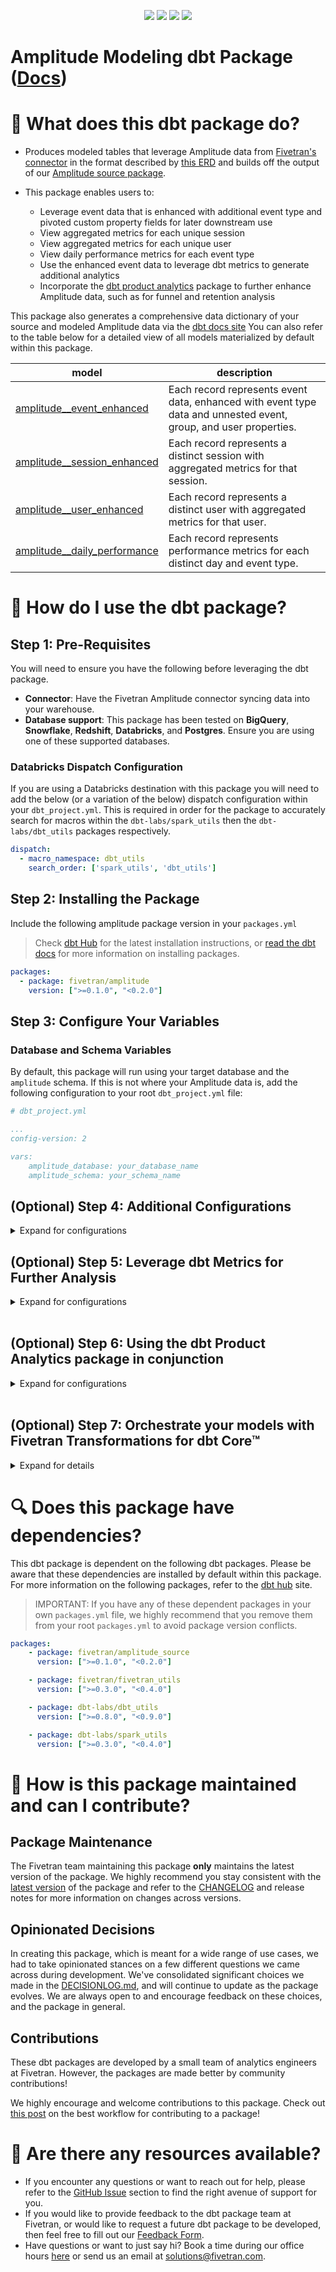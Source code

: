<p align="center">
    <a alt="License"
        href="https://github.com/fivetran/dbt_amplitude/blob/main/LICENSE">
        <img src="https://img.shields.io/badge/License-Apache%202.0-blue.svg" /></a>
    <a alt="dbt-core">
        <img src="https://img.shields.io/badge/dbt_core™-version_>=1.0.0_<2.0.0-orange.svg" /></a>
    <a alt="Maintained?">
        <img src="https://img.shields.io/badge/Maintained%3F-yes-green.svg" /></a>
    <a alt="PRs">
        <img src="https://img.shields.io/badge/Contributions-welcome-blueviolet" /></a>
</p>

# Amplitude Modeling dbt Package ([Docs](https://fivetran.github.io/dbt_amplitude/))

# 📣 What does this dbt package do?
- Produces modeled tables that leverage Amplitude data from [Fivetran's connector](https://fivetran.com/docs/applications/amplitude) in the format described by [this ERD](https://fivetran.com/docs/applications/amplitude#schema) and builds off the output of our [Amplitude source package](https://github.com/fivetran/dbt_amplitude_source).

- This package enables users to:
  - Leverage event data that is enhanced with additional event type and pivoted custom property fields for later downstream use
  - View aggregated metrics for each unique session
  - View aggregated metrics for each unique user
  - View daily performance metrics for each event type
  - Use the enhanced event data to leverage dbt metrics to generate additional analytics
  - Incorporate the [dbt product analytics](https://github.com/mjirv/dbt_product_analytics) package to further enhance Amplitude data, such as for funnel and retention analysis

This package also generates a comprehensive data dictionary of your source and modeled Amplitude data via the [dbt docs site](https://fivetran.github.io/dbt_amplitude/)
You can also refer to the table below for a detailed view of all models materialized by default within this package.

|**model**|**description**
-----|-----
| [amplitude__event_enhanced](https://fivetran.github.io/dbt_amplitude/#!/model/model.amplitude.amplitude__event_enhanced)     | Each record represents event data, enhanced with event type data and unnested event, group, and user properties. 
| [amplitude__session_enhanced](https://fivetran.github.io/dbt_amplitude/#!/model/model.amplitude.amplitude__session_enhanced)         | Each record represents a distinct session with aggregated metrics for that session.
| [amplitude__user_enhanced](https://fivetran.github.io/dbt_amplitude/#!/model/model.amplitude.amplitude__user_enhanced)               | Each record represents a distinct user with aggregated metrics for that user.
| [amplitude__daily_performance](https://fivetran.github.io/dbt_amplitude/#!/model/model.amplitude.amplitude__daily_performance)               | Each record represents performance metrics for each distinct day and event type.

# 🎯 How do I use the dbt package?
## Step 1: Pre-Requisites
You will need to ensure you have the following before leveraging the dbt package.
- **Connector**: Have the Fivetran Amplitude connector syncing data into your warehouse. 
- **Database support**: This package has been tested on **BigQuery**, **Snowflake**, **Redshift**, **Databricks**, and **Postgres**. Ensure you are using one of these supported databases.

### Databricks Dispatch Configuration
If you are using a Databricks destination with this package you will need to add the below (or a variation of the below) dispatch configuration within your `dbt_project.yml`. This is required in order for the package to accurately search for macros within the `dbt-labs/spark_utils` then the `dbt-labs/dbt_utils` packages respectively.
```yml
dispatch:
  - macro_namespace: dbt_utils
    search_order: ['spark_utils', 'dbt_utils']
```

## Step 2: Installing the Package
Include the following amplitude package version in your `packages.yml`
> Check [dbt Hub](https://hub.getdbt.com/) for the latest installation instructions, or [read the dbt docs](https://docs.getdbt.com/docs/package-management) for more information on installing packages.
```yaml
packages:
  - package: fivetran/amplitude
    version: [">=0.1.0", "<0.2.0"]
```
## Step 3: Configure Your Variables
### Database and Schema Variables
By default, this package will run using your target database and the `amplitude` schema. If this is not where your Amplitude data is, add the following configuration to your root `dbt_project.yml` file:

```yml
# dbt_project.yml

...
config-version: 2

vars:
    amplitude_database: your_database_name    
    amplitude_schema: your_schema_name
```

## (Optional) Step 4: Additional Configurations
<details><summary>Expand for configurations</summary>

### Change the Source Table References
Source tables are referenced using default names. If an individual source table has a different name than expected, provide the name of the table as it appears in your warehouse to the respective variable: 
> IMPORTANT: See the package's source [`dbt_project.yml`](https://github.com/fivetran/dbt_amplitude_source/blob/main/dbt_project.yml) variable declarations to see the expected names.

```yml
# dbt_project.yml
...
config-version: 2
vars:
    <package_name>__<default_source_table_name>_identifier: your_table_name
```

### Change the Build Schema
By default, this package builds the GitHub staging models within a schema titled (<target_schema> + `_stg_amplitude`) in your target database. If this is not where you would like your GitHub staging data to be written to, add the following configuration to your root `dbt_project.yml` file:

```yml
# dbt_project.yml
models:
    amplitude_source:
      +schema: my_new_schema_name # leave blank for just the target_schema
```
### Change the Date Range
The default date range starts at '2020-01-01' and ends one day past the current day. To customize the date range, add the following configurations to your root `dbt_project.yml` file:
```yml
# dbt_project.yml
...
vars:
    date_range_start: your_starting_date
    date_range_end: your_ending_date
```
### Pivoting Out Nested Fields Containing Custom Properties
The Amplitude schema allows for custom properties to be passed as nested fields (for example: `user_properties: {"Cohort":"Test A"}`). To pivot out the properties, add the following configurations to your root `dbt_project.yml` file:
```yml
# dbt_project.yml
...
vars:
    event_properties_to_pivot: ['event_property_1','event_property_2']
    group_properties_to_pivot: ['group_property_1','group_property_2']
    user_properties_to_pivot: ['user_property_1','user_property_2']
```
</details>

## (Optional) Step 5: Leverage dbt Metrics for Further Analysis
<details><summary>Expand for configurations</summary>

In addition to existing final models, our Amplitude package defines common [Metrics](https://docs.getdbt.com/docs/building-a-dbt-project/metrics) including:
- total_events
- average_session_length
- total_sessions
- total_users
- average_time_in_between_sessions

You can find the supported dimensions and full definitions of these metrics [here](https://github.com/fivetran/dbt_ad_reporting/blob/main/models/ad_reporting_metrics.yml).

To use dbt Metrics, add the [dbt metrics package](https://github.com/dbt-labs/dbt_metrics) to your project's `packages.yml` file:
```yml
packages:
  - package: dbt-labs/metrics
    version: [">=0.3.0", "<0.4.0"]
```
> **Note**: The Metrics package has stricter dbt version requirements. As of today, the latest version of Metrics (v0.3.5) requires dbt `[">=1.2.0-a1", "<2.0.0"]`.

To utilize the Amplitude's pre-defined metrics in your code, refer to the [dbt metrics package](https://github.com/dbt-labs/dbt_metrics) usage instructions and the example below:
```sql
select * 
from {{ metrics.calculate(
        metric('total_events'),
        grain='month',
        dimensions=['region'],
        secondary_calculations=[
            metrics.period_over_period(comparison_strategy='ratio', interval=1, alias='ratio_last_mth'),
            metrics.period_over_period(comparison_strategy='ratio', interval=12, alias='ratio_last_yr'),
            metrics.period_to_date(aggregate='sum', period='year', alias='ytd')
        ]
) }}
```
</details>
<br>

## (Optional) Step 6: Using the dbt Product Analytics package in conjunction
<details><summary>Expand for configurations</summary>

 <!-- complete -->

</details>
<br>

## (Optional) Step 7: Orchestrate your models with Fivetran Transformations for dbt Core™
<details><summary>Expand for details</summary>
<br>

Fivetran offers the ability for you to orchestrate your dbt project through the [Fivetran Transformations for dbt Core™](https://fivetran.com/docs/transformations/dbt) product. Refer to the linked docs for more information on how to setup your project for orchestration through Fivetran. 
</details>

# 🔍 Does this package have dependencies?
This dbt package is dependent on the following dbt packages. Please be aware that these dependencies are installed by default within this package. For more information on the following packages, refer to the [dbt hub](https://hub.getdbt.com/) site.
> IMPORTANT: If you have any of these dependent packages in your own `packages.yml` file, we highly recommend that you remove them from your root `packages.yml` to avoid package version conflicts.
```yml
packages:
    - package: fivetran/amplitude_source
      version: [">=0.1.0", "<0.2.0"]

    - package: fivetran/fivetran_utils
      version: [">=0.3.0", "<0.4.0"]

    - package: dbt-labs/dbt_utils
      version: [">=0.8.0", "<0.9.0"]

    - package: dbt-labs/spark_utils
      version: [">=0.3.0", "<0.4.0"]
```
# 🙌 How is this package maintained and can I contribute?
## Package Maintenance
The Fivetran team maintaining this package **only** maintains the latest version of the package. We highly recommend you stay consistent with the [latest version](https://hub.getdbt.com/fivetran/amplitude/latest/) of the package and refer to the [CHANGELOG](https://github.com/fivetran/dbt_amplitude/blob/main/CHANGELOG.md) and release notes for more information on changes across versions.

## Opinionated Decisions
In creating this package, which is meant for a wide range of use cases, we had to take opinionated stances on a few different questions we came across during development. We've consolidated significant choices we made in the [DECISIONLOG.md](https://github.com/fivetran/dbt_amplitude/blob/main/DECISIONLOG.md), and will continue to update as the package evolves. We are always open to and encourage feedback on these choices, and the package in general.

## Contributions
These dbt packages are developed by a small team of analytics engineers at Fivetran. However, the packages are made better by community contributions! 

We highly encourage and welcome contributions to this package. Check out [this post](https://discourse.getdbt.com/t/contributing-to-a-dbt-package/657) on the best workflow for contributing to a package!

# 🏪 Are there any resources available?
- If you encounter any questions or want to reach out for help, please refer to the [GitHub Issue](https://github.com/fivetran/dbt_amplitude/issues/new/choose) section to find the right avenue of support for you.
- If you would like to provide feedback to the dbt package team at Fivetran, or would like to request a future dbt package to be developed, then feel free to fill out our [Feedback Form](https://www.surveymonkey.com/r/DQ7K7WW).
- Have questions or want to just say hi? Book a time during our office hours [here](https://calendly.com/fivetran-solutions-team/fivetran-solutions-team-office-hours) or send us an email at solutions@fivetran.com.
